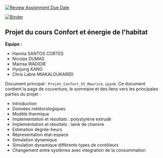 [![Review Assignment Due Date](https://classroom.github.com/assets/deadline-readme-button-24ddc0f5d75046c5622901739e7c5dd533143b0c8e959d652212380cedb1ea36.svg)](https://classroom.github.com/a/DMXliQ2x)

[![Binder](https://mybinder.org/badge_logo.svg)](https://mybinder.org/v2/gh/dm4bem-2023/project-groupe5/HEAD)
## Projet du cours Confort et énergie de l'habitat 

**Équipe :**
- Hannia SANTOS CORTES
- Nicolas DUMAS
- Mainsa WADIDIE
- Hyojung KANG
- Chris Labre MIAKALOUKARIDI

Document principal : `Projet_Confort_St_Maurice.ipynb`. Ce document contient la page de couverture, le sommaire et des liens vers les principales parties du projet : 
- Introduction
- Données météorologiques
- Modèle thermique
- Implementation et résultats : polystyrène extrudé
- Implementation et résultats : laine de chanvre
- Estimation degrée-heurs
- Répresentation état-espace
- Simulation dynamique
- Simulation dynamique différents types de contôleurs
- Changement entre systèmes avec integration de la consommation

